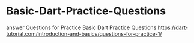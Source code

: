 # Basic-Dart-Practice-Questions
answer  Questions for Practice 
Basic Dart Practice Questions
https://dart-tutorial.com/introduction-and-basics/questions-for-practice-1/
